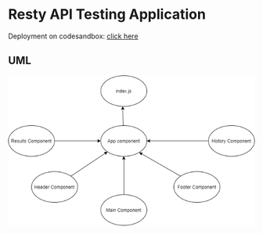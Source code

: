 # Resty API Testing Application

Deployment on codesandbox: [click here](https://codesandbox.io/s/github/401-JS-Mohammad-Zaareer/resty/tree/base)

## UML

![UML](assets/UML.png)
